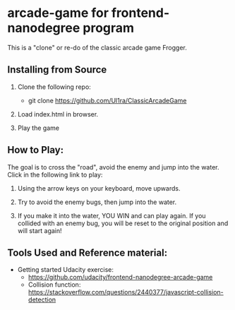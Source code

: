 arcade-game for frontend-nanodegree program
===============================

This is a "clone" or re-do of the classic arcade game Frogger.


## Installing from Source

1. Clone the following repo:
   * git clone https://github.com/Ul1ra/ClassicArcadeGame

2. Load index.html in browser.

3. Play the game


## How to Play:
The goal is to cross the "road", avoid the enemy and jump into the water.
Click in the following link to play:

1. Using the arrow keys on your keyboard, move upwards.

2. Try to avoid the enemy bugs, then jump into the water.

3. If you make it into the water, YOU WIN and can play again.
   If you collided with an enemy bug, you will be reset to the original
  position and will start again! 


## Tools Used and Reference material:

* Getting started Udacity exercise:
  * https://github.com/udacity/frontend-nanodegree-arcade-game
  * Collision function: https://stackoverflow.com/questions/2440377/javascript-collision-detection